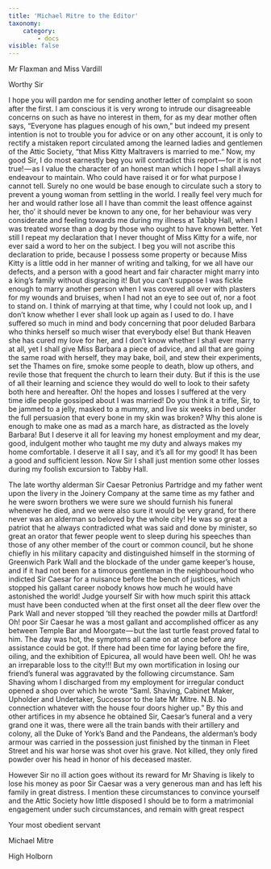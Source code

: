 ```yaml
---
title: 'Michael Mitre to the Editor'
taxonomy:
    category:
        - docs
visible: false
---
```


<div class="author">Mr Flaxman and Miss Vardill</div>

Worthy Sir  

I hope you will pardon me for sending another letter of complaint so soon after the first. I am conscious it is very wrong to intrude our disagreeable concerns on such as have no interest in them, for as my dear mother often says, “Everyone has plagues enough of his own,” but indeed my present intention is not to trouble you for advice or on any other account, it is only to rectify a mistaken report circulated among the learned ladies and gentlemen of the Attic Society, “that Miss Kitty Maltravers is married to me.” Now, my good Sir, I do most earnestly beg you will contradict this report — for it is not true! — as I value the character of an honest man which I hope I shall always endeavour to maintain. Who could have raised it or for what purpose I cannot tell. Surely no one would be base enough to circulate such a story to prevent a young woman from settling in the world. I really feel very much for her and would rather lose all I have than commit the least offence against her, tho’ it should never be known to any one, for her behaviour was very considerate and feeling towards me during my illness at Tabby Hall, when I was treated worse than a dog by those who ought to have known better. Yet still I repeat my declaration that I never thought of Miss Kitty for a wife, nor ever said a word to her on the subject. I beg you will not ascribe this declaration to pride, because I possess some property or because Miss Kitty is a little odd in her manner of writing and talking, for we all have our defects, and a person with a good heart and fair character might marry into a king’s family without disgracing it! But you can’t suppose I was fickle enough to marry another person when I was covered all over with plasters for my wounds and bruises, when I had not an eye to see out of, nor a foot to stand on. I think of marrying at that time, why I could not look up, and I don’t know whether I ever shall look up again as I used to do. I have suffered so much in mind and body concerning that poor deluded Barbara who thinks herself so much wiser that everybody else! But thank Heaven she has cured my love for her, and I don’t know whether I shall ever marry at all, yet I shall give Miss Barbara a piece of advice, and all that are going the same road with herself, they may bake, boil, and stew their experiments, set the Thames on fire, smoke some people to death, blow up others, and revile those that frequent the church to learn their duty. But if this is the use of all their learning and science they would do well to look to their safety both here and hereafter. Oh! the hopes and losses I suffered at the very time idle people gossiped about I was married! Do you think it a trifle, Sir, to be jammed to a jelly, masked to a mummy, and live six weeks in bed under the full persuasion that every bone in my skin was broken? Why this alone is enough to make one as mad as a march hare, as distracted as the lovely Barbara! But I deserve it all for leaving my honest employment and my dear, good, indulgent mother who taught me my duty and always makes my home comfortable. I deserve it all I say, and it’s all for my good! It has been a good and sufficient lesson. Now Sir I shall just mention some other losses during my foolish excursion to Tabby Hall.

The late worthy alderman Sir Caesar Petronius Partridge and my father went upon the livery in the Joinery Company at the same time as my father and he were sworn brothers we were sure we should furnish his funeral whenever he died, and we were also sure it would be very grand, for there never was an alderman so beloved by the whole city! He was so great a patriot that he always contradicted what was said and done by minister, so great an orator that fewer people went to sleep during his speeches than those of any other member of the court or common council, but he shone chiefly in his military capacity and distinguished himself in the storming of Greenwich Park Wall and the blockade of the under game keeper’s house, and if it had not been for a timorous gentleman in the neighbourhood who indicted Sir Caesar for a nuisance before the bench of justices, which stopped his gallant career nobody knows how much he would have astonished the world! Judge yourself Sir with how much spirit this attack must have been conducted when at the first onset all the deer flew over the Park Wall and never stopped ’till they reached the powder mills at Dartford! Oh! poor Sir Caesar he was a most gallant and accomplished officer as any between Temple Bar and Moorgate — but the last turtle feast proved fatal to him. The day was hot, the symptoms all came on at once before any assistance could be got. If there had been time for laying before the fire, oiling, and the exhibition of Epicurea, all would have been well. Oh! he was an irreparable loss to the city!!! But my own mortification in losing our friend’s funeral was aggravated by the following circumstance. Sam Shaving whom I discharged from my employment for irregular conduct opened a shop over which he wrote “Saml. Shaving, Cabinet Maker, Upholder and Undertaker, Successor to the late Mr Mitre. N.B. No connection whatever with the house four doors higher up.” By this and other artifices in my absence he obtained Sir, Caesar’s funeral and a very grand one it was, there were all the train bands with their artillery and colony, all the Duke of York’s Band and the Pandeans, the alderman’s body armour was carried in the possession just finished by the tinman in Fleet Street and his war horse was shot over his grave. Not killed, they only fired powder over his head in honor of his deceased master.  

However Sir no ill action goes without its reward for Mr Shaving is likely to lose his money as poor Sir Caesar was a very generous man and has left his family in great distress. I mention these circumstances to convince yourself and the Attic Society how little disposed I should be to form a matrimonial engagement under such circumstances, and remain with great respect  

Your most obedient servant  

Michael Mitre  

High Holborn